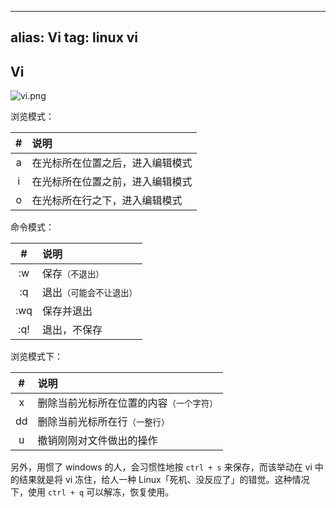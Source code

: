 
---
alias: Vi 
tag: linux vi
---

## Vi 

![vi.png](https://woniumd.oss-cn-hangzhou.aliyuncs.com/java/hemiao/20220627171937.png)

浏览模式：

| #   | 说明 | 
| :-: | :- |
| a   | 在光标所在位置之后，进入编辑模式 | 
| i   | 在光标所在位置之前，进入编辑模式 |
| o   | 在光标所在行之下，进入编辑模式 |

命令模式：

| #   | 说明 | 
| :-: | :- |
| :w  | 保存<small>（不退出）</small> |
| :q  | 退出<small>（可能会不让退出）</small> |
| :wq | 保存并退出 |
| :q! | 退出，不保存 |

浏览模式下：

| #   | 说明 | 
| :-: | :- |
| x  | 删除当前光标所在位置的内容<small>（一个字符）</small> |
| dd | 删除当前光标所在行<small>（一整行）</small> |
| u  | 撤销刚刚对文件做出的操作 |

另外，用惯了 windows 的人，会习惯性地按 `ctrl + s` 来保存，而该举动在 vi 中的结果就是将 vi 冻住，给人一种 Linux「死机、没反应了」的错觉。这种情况下，使用 `ctrl + q` 可以解冻，恢复使用。

